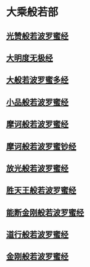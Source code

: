# 大乘般若部

## [光赞般若波罗蜜经](宗教\佛藏\乾隆藏\大乘般若部\光赞般若波罗蜜经)

## [大明度无极经](宗教\佛藏\乾隆藏\大乘般若部\大明度无极经)

## [大般若波罗蜜多经](宗教\佛藏\乾隆藏\大乘般若部\大般若波罗蜜多经)

## [小品般若波罗蜜经](宗教\佛藏\乾隆藏\大乘般若部\小品般若波罗蜜经)

## [摩诃般若波罗蜜经](宗教\佛藏\乾隆藏\大乘般若部\摩诃般若波罗蜜经)

## [摩诃般若波罗蜜钞经](宗教\佛藏\乾隆藏\大乘般若部\摩诃般若波罗蜜钞经)

## [放光般若波罗蜜经](宗教\佛藏\乾隆藏\大乘般若部\放光般若波罗蜜经)

## [胜天王般若波罗蜜经](宗教\佛藏\乾隆藏\大乘般若部\胜天王般若波罗蜜经)

## [能断金刚般若波罗蜜经](宗教\佛藏\乾隆藏\大乘般若部\能断金刚般若波罗蜜经)

## [道行般若波罗蜜经](宗教\佛藏\乾隆藏\大乘般若部\道行般若波罗蜜经)

## [金刚般若波罗蜜经](宗教\佛藏\乾隆藏\大乘般若部\金刚般若波罗蜜经)

